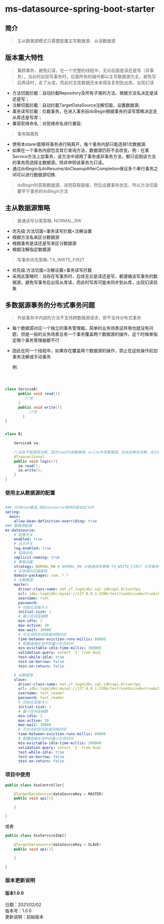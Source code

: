 # ms-datasource-spring-boot-starter

## 简介
> 主从数据源模式只需要配置主写数据源、从读数据源

## 版本重大特性
>兼顾事务，避免幻读，在一个完整的线程中，无论前面是读还是写（非事务），当此时出现写事务时，后面所有的操作都以主写数据源为主，避免写后再读时，走了从库，而此时主库数据还未来得及复制到丛库，出现幻读
* 方法切面拦截：自动拦截Repository及所有子类的方法，根据方法名决定是读还是写；
* 注解切面拦截：自动拦截TargetDataSource注解切面，设置数据源;
* 事务读写拦截：拦截事务，在进入事务前doBegin根据事务的读写策略决定走从库还是写库；
* 兼容驼峰命名：对驼峰命名进行兼容;

>事务隔离性
* 使用本starer能够将事务进行隔离开，每个事务内部只能选择1次数据源.
* 如果在一个事务内部包含其它查询方法，数据源仍将不会改变。例：在某Service方法上加事务，该方法中调用了事务或非事务方法，都只会因该方法的事务而选择主数据源。除非申明该事务为只读。
* 通过doBegin与doResume/doCleanupAfterCompletion保证多个串行事务之间可以进行数据源切换.

>doBegin时获取数据源，进而获取链接，然后设置事务状态，所以方法切面要早于事务的doBegin方法

## 主从数据源策略

> 普通读写分离策略: NORMAL_RW
* 优先级:方法切面<事务读写拦截<注解设置
* 根据方法名来区分数据源
* 根据事务是读还是写来区分数据源
* 根据注解指定数据源

> 写事务优先策略: TX_WRITE_FIRST
* 优先级:方法切面<注解设置<事务读写拦截
* 采用此策略时：当存在写事务时，后续无论是读还是写，都遵循该写事务的数据源，避免写事务后出现从库读，而此时写库可能未同步到从库，出现幻读现象


## 多数据源事务的分布式事务问题

> 外层事务中内部的方法不支持跨数据源请求，即不支持分布式事务
* 每个数据源对应一个独立的事务管理器，简单的业务场景这样用也就没有问题，但是一般的业务场景总有一个事务覆盖两个数据源的操作，这个时候单指定哪个事务管理器都不行
* 因此在同一个线程中，如果存在覆盖两个数据源的操作，禁止在这些操作前加事务注解或手动事务

  例:
```java



class ServiceA{
      public void read(){
         //读
      }
      public void write(){
           //写
        }
}


class B{
    
    ServiceA sa;
    
    //此处不能使用注解，因为read为读数据源，write为写数据源，此处加事务注解，会引起分布式事务问题
    @Transactional
    public void logic(){
      sa.read();
      sa.write();
    }
}


```


### 使用主从数据源的配置

```yaml

### 允许bean覆盖,因datasource使用的是自定义的
spring:
  main:
    allow-bean-definition-overriding: true
### 数据源配置
ms-datasource:
    # 配置开关
    enabled: true
    # 日志开关
    log.enabled: true
    # 驼峰命名
    implicit-naming: true
    # 策略设置
    strategy: NORMAL_RW # NORMAL_RW 为普通读写策略 TX_WRITE_FIRST 为写事务优先策略
    # 实体类的扫描路径
    domain-packages: com..*.*
    # 主数据源
    master:
      driver-class-name: net.sf.log4jdbc.sql.jdbcapi.DriverSpy
      url: jdbc:log4jdbc:mysql://127.0.0.1:3306/test?useUnicode=true&characterEncoding=utf8&allowMultiQueries=true
      username: root
      password: 
      # 初始化连接大小
      initial-size: 1
      # 最小空闲连接数
      min-idle: 1
      max-active: 20
      max-wait: 30000
      # 可关闭的空闲连接间隔时间
      time-between-eviction-runs-millis: 60000
      # 配置连接在池中的最小生存时间
      min-evictable-idle-time-millis: 300000
      validation-query: select '1' from dual
      test-while-idle: true
      test-on-borrow: false
      test-on-return: false

    # 从数据源
    slave:
      driver-class-name: net.sf.log4jdbc.sql.jdbcapi.DriverSpy
      url: jdbc:log4jdbc:mysql://127.0.0.1:3306/test?useUnicode=true&characterEncoding=utf8&allowMultiQueries=true
      username: test_reader
      password: test_reader
      # 初始化连接大小
      initial-size: 1
      # 最小空闲连接数
      min-idle: 1
      max-active: 20
      max-wait: 30000
      # 可关闭的空闲连接间隔时间
      time-between-eviction-runs-millis: 60000
      # 配置连接在池中的最小生存时间
      min-evictable-idle-time-millis: 300000
      validation-query: select '1' from dual
      test-while-idle: true
      test-on-borrow: false
      test-on-return: false

```

### 项目中使用

```java
public class XxxController{

    @TargetDataSource(dataSourceKey = MASTER)
    public void api(){
    
    }

}
```

或者

```java
public class XxxServiceImpl{
    
    @TargetDataSource(dataSourceKey = SLAVE)
    public void api(){
    
    }

}
```

### 版本更新说明

#### 版本1.0.0 

日期：2021/02/02\
版本号：1.0.0\
更新说明：初始版本

